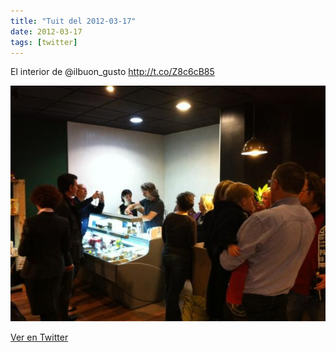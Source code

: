 ```yaml
---
title: "Tuit del 2012-03-17"
date: 2012-03-17
tags: [twitter]
---
```


El interior de @ilbuon_gusto http://t.co/Z8c6cB85

![Imagen](/assets/images/181105581363445761-AoNqkRRCQAIRyIe.jpg)

[Ver en Twitter](https://twitter.com/i/web/status/181105581363445761)
